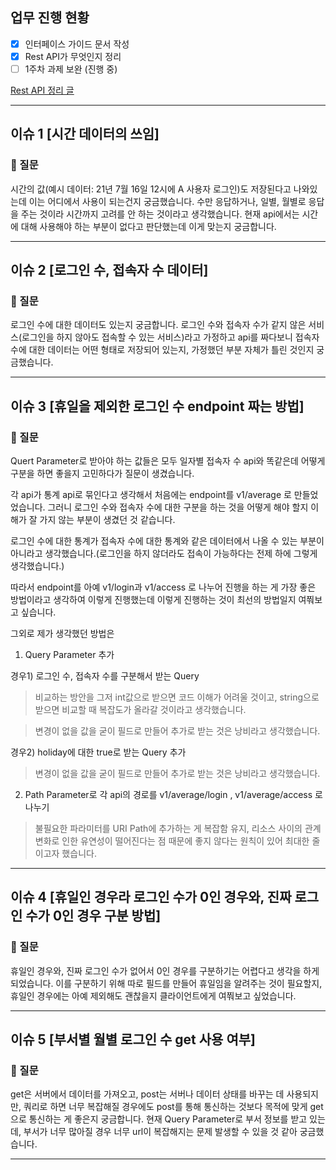 
## 업무 진행 현황
- [x] 인터페이스 가이드 문서 작성
- [x] Rest API가 무엇인지 정리
- [ ] 1주차 과제 보완 (진행 중)

[Rest API 정리 글](https://start-1.tistory.com/53)

-----

## 이슈 1 [시간 데이터의 쓰임]
### 📌 질문
시간의 값(예시 데이터: 21년 7월 16일 12시에 A 사용자 로그인)도 저장된다고 나와있는데 이는 어디에서 사용이 되는건지 궁금했습니다. 수만 응답하거나, 일별, 월별로 응답을 주는 것이라 시간까지 고려를 안 하는 것이라고 생각했습니다. 현재 api에서는 시간에 대해 사용해야 하는 부분이 없다고 판단했는데 이게 맞는지 궁금합니다.

-----

## 이슈 2 [로그인 수, 접속자 수 데이터]
### 📌 질문
로그인 수에 대한 데이터도 있는지 궁금합니다. 로그인 수와 접속자 수가 같지 않은 서비스(로그인을 하지 않아도 접속할 수 있는 서비스)라고 가정하고 api를 짜다보니 접속자 수에 대한 데이터는 어떤 형태로 저장되어 있는지, 가정했던 부분 자체가 틀린 것인지 궁금했습니다. 

-----

## 이슈 3 [휴일을 제외한 로그인 수 endpoint 짜는 방법]
### 📌 질문
Quert Parameter로 받아야 하는 값들은 모두 일자별 접속자 수 api와 똑같은데 어떻게 구분을 하면 좋을지 고민하다가 질문이 생겼습니다.

각 api가 통계 api로 묶인다고 생각해서 처음에는 endpoint를 v1/average 로 만들었었습니다. 그러니 로그인 수와 접속자 수에 대한 구분을 하는 것을 어떻게 해야 할지 이해가 잘 가지 않는 부분이 생겼던 것 같습니다.

로그인 수에 대한 통계가 접속자 수에 대한 통계와 같은 데이터에서 나올 수 있는 부분이 아니라고 생각했습니다.(로그인을 하지 않더라도 접속이 가능하다는 전제 하에 그렇게 생각했습니다.)

따라서 endpoint를 아예 v1/login과 v1/access 로 나누어 진행을 하는 게 가장 좋은 방법이라고 생각하여 이렇게 진행했는데 이렇게 진행하는 것이 최선의 방법일지 여쭤보고 싶습니다.

그외로 제가 생각했던 방법은
1) Query Parameter 추가

경우1) 로그인 수, 접속자 수를 구분해서 받는 Query

> 비교하는 방안을 그저 int값으로 받으면 코드 이해가 어려울 것이고, string으로 받으면 비교할 때 복잡도가 올라갈 것이라고 생각했습니다.

> 변경이 없을 값을 굳이 필드로 만들어 추가로 받는 것은 낭비라고 생각했습니다.

경우2) holiday에 대한 true로 받는 Query 추가

> 변경이 없을 값을 굳이 필드로 만들어 추가로 받는 것은 낭비라고 생각했습니다.

2) Path Parameter로 각 api의 경로를 v1/average/login , v1/average/access 로 나누기
   
> 불필요한 파라미터를 URI Path에 추가하는 게 복잡함 유지, 리소스 사이의 관계 변화로 인한 유연성이 떨어진다는 점 때문에 좋지 않다는 원칙이 있어 최대한 줄이고자 했습니다.

-----

## 이슈 4 [휴일인 경우라 로그인 수가 0인 경우와, 진짜 로그인 수가 0인 경우 구분 방법]
### 📌 질문

휴일인 경우와, 진짜 로그인 수가 없어서 0인 경우를 구분하기는 어렵다고 생각을 하게 되었습니다. 이를 구분하기 위해 따로 필드를 만들어 휴일임을 알려주는 것이 필요할지, 휴일인 경우에는 아예 제외해도 괜찮을지 클라이언트에게 여쭤보고 싶었습니다.

-----

## 이슈 5 [부서별 월별 로그인 수 get 사용 여부]
### 📌 질문
get은 서버에서 데이터를 가져오고, post는 서버나 데이터 상태를 바꾸는 데 사용되지만, 쿼리로 하면 너무 복잡해질 경우에도 post를 통해 통신하는 것보다 목적에 맞게 get으로 통신하는 게 좋은지 궁금합니다. 현재 Query Parameter로 부서 정보를 받고 있는데, 부서가 너무 많아질 경우 너무 url이 복잡해지는 문제 발생할 수 있을 것 같아 궁금했습니다. 

-----
